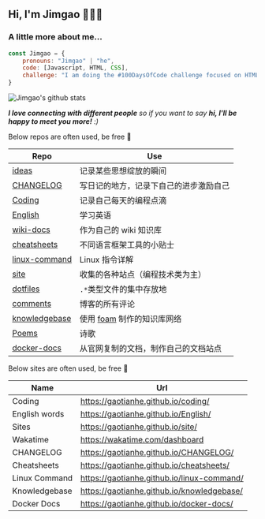 <h2>Hi, I'm Jimgao 👋👨‍💻</h2>

### A little more about me...

```javascript
const Jimgao = {
    pronouns: "Jimgao" | "he",
    code: [Javascript, HTML, CSS],
    challenge: "I am doing the #100DaysOfCode challenge focused on HTML and CSS and JavaScirpt"
}
```

![Jimgao's github stats](https://github-readme-stats-yidajiabei.vercel.app/api?username=Gaotianhe&show_icons=true)

<em><b>I love connecting with different people</b> so if you want to say <b>hi, I'll be happy to meet you more!</b> :)</em>

Below repos are often used, be free 🤪

| Repo | Use |
| ----- | ----- |
| [ideas](https://github.com/Gaotianhe/ideas) | 记录某些思想绽放的瞬间 |
| [CHANGELOG](https://github.com/Gaotianhe/CHANGELOG) | 写日记的地方，记录下自己的进步激励自己 |
| [Coding](https://github.com/Gaotianhe/coding) | 记录自己每天的编程点滴 |
| [English](https://github.com/Gaotianhe/English) | 学习英语 |
| [wiki-docs](https://github.com/Gaotianhe/wiki-docs) | 作为自己的 wiki 知识库 |
| [cheatsheets](https://github.com/Gaotianhe/cheatsheets) | 不同语言框架工具的小贴士 |
| [linux-command](https://github.com/Gaotianhe/linux-command) | Linux 指令详解 |
| [site](https://github.com/Gaotianhe/site) | 收集的各种站点（编程技术类为主） |
| [dotfiles](https://github.com/Gaotianhe/dotfiles) | `.*`类型文件的集中存放地 |
| [comments](https://github.com/Gaotianhe/comments) | 博客的所有评论 |
| [knowledgebase](https://github.com/Gaotianhe/knowledgebase) | 使用 [foam](https://github.com/foambubble/foam) 制作的知识库网络 |
| [Poems](https://github.com/Gaotianhe/Poems) | 诗歌 |
| [docker-docs](https://github.com/Gaotianhe/docker-docs) | 从官网复制的文档，制作自己的文档站点 |

Below sites are often used, be free 🤪

| Name | Url |
| ----- | ----- |
| Coding | https://gaotianhe.github.io/coding/ |
| English words | https://gaotianhe.github.io/English/ |
| Sites | https://gaotianhe.github.io/site/ |
| Wakatime | https://wakatime.com/dashboard |
| CHANGELOG | https://gaotianhe.github.io/CHANGELOG/ |
| Cheatsheets | https://gaotianhe.github.io/cheatsheets/ |
| Linux Command | https://gaotianhe.github.io/linux-command/ |
| Knowledgebase | https://gaotianhe.github.io/knowledgebase/ |
| Docker Docs | https://gaotianhe.github.io/docker-docs/ |
